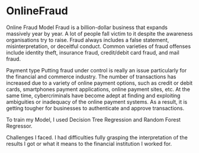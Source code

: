 # OnlineFraud
Online Fraud Model
Fraud is a billion-dollar business that expands massively year by year. A lot of people fall victim to it despite the awareness organisations try to raise. Fraud always includes a false statement, misinterpretation, or deceitful conduct. Common varieties of fraud offenses include identity theft, insurance fraud, credit/debit card fraud, and mail fraud.

Payment type
Putting fraud under control is really an issue particularly for the financial and commerce industry. The number of transactions has increased due to a variety of online payment options, such as credit or debit cards, smartphones payment applications, online payment sites, etc. At the same time, cybercriminals have become adept at finding and exploiting ambiguities or inadequacy of the online payment systems. As a result, it is getting tougher for businesses to authenticate and approve transactions.

To train my Model, I used Decision Tree Regression and Random Forest Regressor.

Challenges I faced.
I had difficulties fully grasping the interpretation of the results I got or what it means to the financial institution I worked for.
